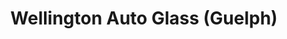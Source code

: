 ---
title: "Wellington Auto Glass (Guelph)"
url: /guelph/wellington-auto-glass-guelph/
shop: car repair
---